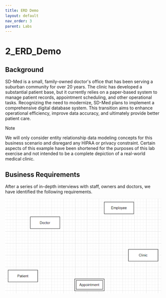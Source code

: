 ```yaml
---
title: ERD Demo
layout: default
nav_order: 3
parent: Labs
---
```


# 2_ERD_Demo

## Background
SD-Med is a small, family-owned doctor's office that has been serving a suburban community for over 20 years. The clinic has developed a substantial patient base, but it currently relies on a paper-based system to manage patient records, appointment scheduling, and other operational tasks. Recognizing the need to modernize, SD-Med plans to implement a comprehensive digital database system. This transition aims to enhance operational efficiency, improve data accuracy, and ultimately provide better patient care.

> [!NOTE]
> We will only consider entity relationship data modeling concepts for this business scenario and disregard any HIPAA or privacy constraint. Certain aspects of this example have been shortened for the purposes of this lab exercise and not intended to be a complete depiction of a real-world medical clinic.  

## Business Requirements

After a series of in-depth interviews with staff, owners and doctors, we have identified the following requirements.  

![Chen Notation Symbol Quick Reference](2_ERD_img_1.png)


